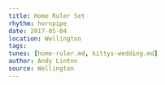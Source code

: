 ```yaml
---
title: Home Ruler Set
rhythm: hornpipe
date: 2017-05-04
location: Wellington
tags:  
tunes: [home-ruler.md, kittys-wedding.md]
author: Andy Linton
source: Wellington
---
```

